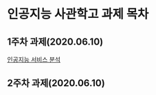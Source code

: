 # 인공지능 사관학고 과제 목차

## 1주차 과제(2020.06.10)
 [인공지능 서비스 분석](https://github.com/From19toLife/AIschool/blob/master/1%EC%A3%BC%EC%B0%A8%EA%B3%BC%EC%A0%9C.ipynb)
## 2주차 과제(2020.06.10)
